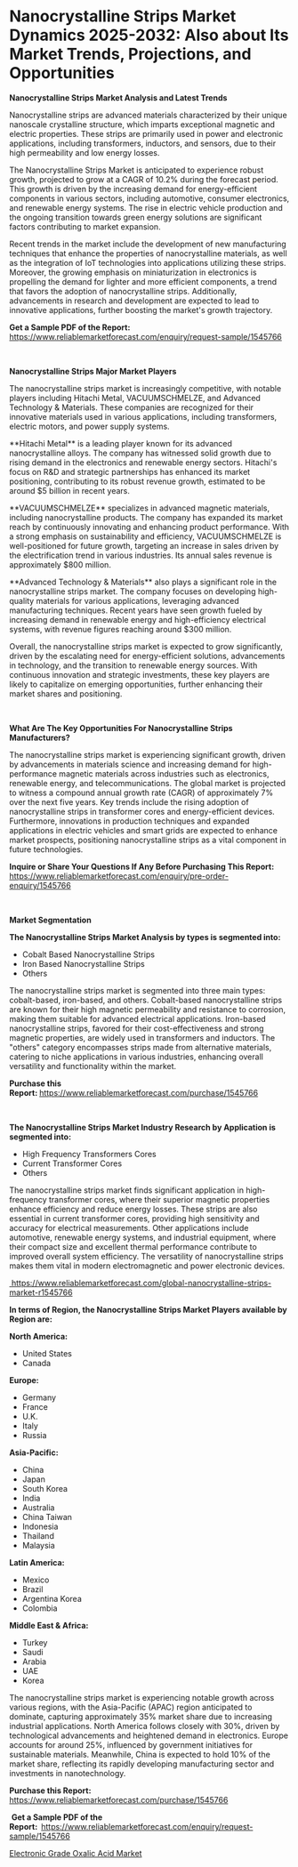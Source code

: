 <p><h1>Nanocrystalline Strips Market Dynamics 2025-2032: Also about Its Market Trends, Projections, and Opportunities</h1></p><p><strong>Nanocrystalline Strips Market Analysis and Latest Trends</strong></p>
<p><p>Nanocrystalline strips are advanced materials characterized by their unique nanoscale crystalline structure, which imparts exceptional magnetic and electric properties. These strips are primarily used in power and electronic applications, including transformers, inductors, and sensors, due to their high permeability and low energy losses. </p><p>The Nanocrystalline Strips Market is anticipated to experience robust growth, projected to grow at a CAGR of 10.2% during the forecast period. This growth is driven by the increasing demand for energy-efficient components in various sectors, including automotive, consumer electronics, and renewable energy systems. The rise in electric vehicle production and the ongoing transition towards green energy solutions are significant factors contributing to market expansion. </p><p>Recent trends in the market include the development of new manufacturing techniques that enhance the properties of nanocrystalline materials, as well as the integration of IoT technologies into applications utilizing these strips. Moreover, the growing emphasis on miniaturization in electronics is propelling the demand for lighter and more efficient components, a trend that favors the adoption of nanocrystalline strips. Additionally, advancements in research and development are expected to lead to innovative applications, further boosting the market's growth trajectory.</p></p>
<p><strong>Get a Sample PDF of the Report:&nbsp;</strong> <a href="https://www.reliablemarketforecast.com/enquiry/request-sample/1545766?utm_campaign=1929&utm_medium=2&utm_source=Github&utm_content=ia&utm_term=01022025&utm_id=nanocrystalline-strips">https://www.reliablemarketforecast.com/enquiry/request-sample/1545766</a></p>
<p>&nbsp;</p>
<p><strong>Nanocrystalline Strips Major Market Players</strong></p>
<p><p>The nanocrystalline strips market is increasingly competitive, with notable players including Hitachi Metal, VACUUMSCHMELZE, and Advanced Technology & Materials. These companies are recognized for their innovative materials used in various applications, including transformers, electric motors, and power supply systems.</p><p>**Hitachi Metal** is a leading player known for its advanced nanocrystalline alloys. The company has witnessed solid growth due to rising demand in the electronics and renewable energy sectors. Hitachi's focus on R&D and strategic partnerships has enhanced its market positioning, contributing to its robust revenue growth, estimated to be around $5 billion in recent years.</p><p>**VACUUMSCHMELZE** specializes in advanced magnetic materials, including nanocrystalline products. The company has expanded its market reach by continuously innovating and enhancing product performance. With a strong emphasis on sustainability and efficiency, VACUUMSCHMELZE is well-positioned for future growth, targeting an increase in sales driven by the electrification trend in various industries. Its annual sales revenue is approximately $800 million.</p><p>**Advanced Technology & Materials** also plays a significant role in the nanocrystalline strips market. The company focuses on developing high-quality materials for various applications, leveraging advanced manufacturing techniques. Recent years have seen growth fueled by increasing demand in renewable energy and high-efficiency electrical systems, with revenue figures reaching around $300 million.</p><p>Overall, the nanocrystalline strips market is expected to grow significantly, driven by the escalating need for energy-efficient solutions, advancements in technology, and the transition to renewable energy sources. With continuous innovation and strategic investments, these key players are likely to capitalize on emerging opportunities, further enhancing their market shares and positioning.</p></p>
<p>&nbsp;</p>
<p><strong>What Are The Key Opportunities For Nanocrystalline Strips Manufacturers?</strong></p>
<p><p>The nanocrystalline strips market is experiencing significant growth, driven by advancements in materials science and increasing demand for high-performance magnetic materials across industries such as electronics, renewable energy, and telecommunications. The global market is projected to witness a compound annual growth rate (CAGR) of approximately 7% over the next five years. Key trends include the rising adoption of nanocrystalline strips in transformer cores and energy-efficient devices. Furthermore, innovations in production techniques and expanded applications in electric vehicles and smart grids are expected to enhance market prospects, positioning nanocrystalline strips as a vital component in future technologies.</p></p>
<p><strong>Inquire or Share Your Questions If Any Before Purchasing This Report:</strong> <a href="https://www.reliablemarketforecast.com/enquiry/pre-order-enquiry/1545766?utm_campaign=1929&utm_medium=2&utm_source=Github&utm_content=ia&utm_term=01022025&utm_id=nanocrystalline-strips">https://www.reliablemarketforecast.com/enquiry/pre-order-enquiry/1545766</a></p>
<p>&nbsp;</p>
<p><strong>Market Segmentation</strong></p>
<p><strong>The Nanocrystalline Strips Market Analysis by types is segmented into:</strong></p>
<p><ul><li>Cobalt Based Nanocrystalline Strips</li><li>Iron Based Nanocrystalline Strips</li><li>Others</li></ul></p>
<p><p>The nanocrystalline strips market is segmented into three main types: cobalt-based, iron-based, and others. Cobalt-based nanocrystalline strips are known for their high magnetic permeability and resistance to corrosion, making them suitable for advanced electrical applications. Iron-based nanocrystalline strips, favored for their cost-effectiveness and strong magnetic properties, are widely used in transformers and inductors. The "others" category encompasses strips made from alternative materials, catering to niche applications in various industries, enhancing overall versatility and functionality within the market.</p></p>
<p><strong>Purchase this Report:&nbsp;</strong><a href="https://www.reliablemarketforecast.com/purchase/1545766?utm_campaign=1929&utm_medium=2&utm_source=Github&utm_content=ia&utm_term=01022025&utm_id=nanocrystalline-strips">https://www.reliablemarketforecast.com/purchase/1545766</a></p>
<p>&nbsp;</p>
<p><strong>The Nanocrystalline Strips Market Industry Research by Application is segmented into:</strong></p>
<p><ul><li>High Frequency Transformers Cores</li><li>Current Transformer Cores</li><li>Others</li></ul></p>
<p><p>The nanocrystalline strips market finds significant application in high-frequency transformer cores, where their superior magnetic properties enhance efficiency and reduce energy losses. These strips are also essential in current transformer cores, providing high sensitivity and accuracy for electrical measurements. Other applications include automotive, renewable energy systems, and industrial equipment, where their compact size and excellent thermal performance contribute to improved overall system efficiency. The versatility of nanocrystalline strips makes them vital in modern electromagnetic and power electronic devices.</p></p>
<p><a href="https://www.reliablemarketforecast.com/global-nanocrystalline-strips-market-r1545766?utm_campaign=1929&utm_medium=2&utm_source=Github&utm_content=ia&utm_term=01022025&utm_id=nanocrystalline-strips">&nbsp;https://www.reliablemarketforecast.com/global-nanocrystalline-strips-market-r1545766</a></p>
<p><strong>In terms of Region, the Nanocrystalline Strips Market Players available by Region are:</strong></p>
<p>
    <p> <strong> North America: </strong>
        <ul>
            <li>United States</li>
            <li>Canada</li>
        </ul>
        </p> 
    <p> <strong> Europe: </strong>
        <ul>
            <li>Germany</li>
            <li>France</li>
            <li>U.K.</li>
            <li>Italy</li>
            <li>Russia</li>
        </ul>
        </p> 
    <p> <strong> Asia-Pacific: </strong>
        <ul>
            <li>China</li>
            <li>Japan</li>
            <li>South Korea</li>
            <li>India</li>
            <li>Australia</li>
            <li>China Taiwan</li>
            <li>Indonesia</li>
            <li>Thailand</li>
            <li>Malaysia</li>
        </ul>
        </p> 
    <p> <strong> Latin America: </strong>
        <ul>
            <li>Mexico</li>
            <li>Brazil</li>
            <li>Argentina Korea</li>
            <li>Colombia</li>
        </ul>
        </p> 
    <p> <strong> Middle East & Africa: </strong>
        <ul>
            <li>Turkey</li>
            <li>Saudi</li>
            <li>Arabia</li>
            <li>UAE</li>
            <li>Korea</li>
        </ul>
    </p>
    </p>
<p><p>The nanocrystalline strips market is experiencing notable growth across various regions, with the Asia-Pacific (APAC) region anticipated to dominate, capturing approximately 35% market share due to increasing industrial applications. North America follows closely with 30%, driven by technological advancements and heightened demand in electronics. Europe accounts for around 25%, influenced by government initiatives for sustainable materials. Meanwhile, China is expected to hold 10% of the market share, reflecting its rapidly developing manufacturing sector and investments in nanotechnology.</p></p>
<p><strong>Purchase this Report: </strong><a href="https://www.reliablemarketforecast.com/purchase/1545766?utm_campaign=1929&utm_medium=2&utm_source=Github&utm_content=ia&utm_term=01022025&utm_id=nanocrystalline-strips">https://www.reliablemarketforecast.com/purchase/1545766</a></p>
<p>&nbsp;<strong>Get a Sample PDF of the Report:&nbsp;&nbsp;</strong><a href="https://www.reliablemarketforecast.com/enquiry/request-sample/1545766?utm_campaign=1929&utm_medium=2&utm_source=Github&utm_content=ia&utm_term=01022025&utm_id=nanocrystalline-strips">https://www.reliablemarketforecast.com/enquiry/request-sample/1545766</a></p>
<p><strong></strong></p>
<p><p><a href="https://github.com/dringals/Market-Research-Report-List-6/blob/main/electronic-grade-oxalic-acid-market.md?utm_campaign=1929&utm_medium=2&utm_source=Github&utm_content=ia&utm_term=01022025&utm_id=nanocrystalline-strips">Electronic Grade Oxalic Acid Market</a></p></p>
